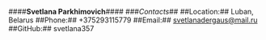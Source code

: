 ####**Svetlana Parkhimovich**####
###_Contacts_##
##Location:## Luban, Belarus 
##Phone:## +375293115779
##Email:## svetlanadergaus@mail.ru
##GitHub:## svetlana357